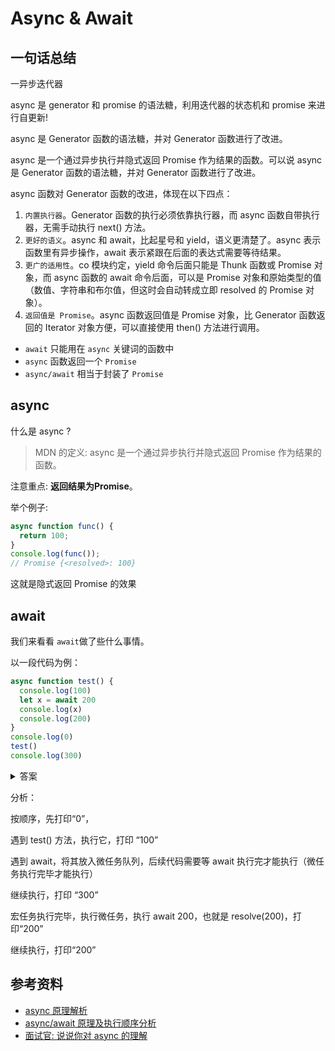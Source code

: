 # Async & Await

## 一句话总结

一异步迭代器

async 是 generator 和 promise 的语法糖，利用迭代器的状态机和 promise 来进行自更新!

async 是 Generator 函数的语法糖，并对 Generator 函数进行了改进。

async 是一个通过异步执行并隐式返回 Promise 作为结果的函数。可以说 async 是 Generator 函数的语法糖，并对 Generator 函数进行了改进。

async 函数对 Generator 函数的改进，体现在以下四点：

1. `内置执行器`。Generator 函数的执行必须依靠执行器，而 async 函数自带执行器，无需手动执行 next() 方法。
2. `更好的语义`。async 和 await，比起星号和 yield，语义更清楚了。async 表示函数里有异步操作，await 表示紧跟在后面的表达式需要等待结果。
3. `更广的适用性`。co 模块约定，yield 命令后面只能是 Thunk 函数或 Promise 对象，而 async 函数的 await 命令后面，可以是 Promise 对象和原始类型的值（数值、字符串和布尔值，但这时会自动转成立即 resolved 的 Promise 对象）。
4. `返回值是 Promise`。async 函数返回值是 Promise 对象，比 Generator 函数返回的 Iterator 对象方便，可以直接使用 then() 方法进行调用。

-   `await` 只能用在 `async` 关键词的函数中
-   `async` 函数返回一个 `Promise`
-   `async/await` 相当于封装了 `Promise`



## async

什么是 async ?

> MDN 的定义: async 是一个通过异步执行并隐式返回 Promise 作为结果的函数。

注意重点: **返回结果为Promise**。

举个例子:

```js
async function func() {
  return 100;
}
console.log(func());
// Promise {<resolved>: 100}
```

这就是隐式返回 Promise 的效果

## await

我们来看看 `await`做了些什么事情。

以一段代码为例：

```javascript
async function test() {
  console.log(100)
  let x = await 200
  console.log(x)
  console.log(200)
}
console.log(0)
test()
console.log(300)
```

<details>
    <summary>答案</summary>
    0、100、300、200、200
</details>

分析：

按顺序，先打印“0”，

遇到 test() 方法，执行它，打印 “100”

遇到 await，将其放入微任务队列，后续代码需要等 await 执行完才能执行（微任务执行完毕才能执行）

继续执行，打印 “300”

宏任务执行完毕，执行微任务，执行 await 200，也就是 resolve(200)，打印“200”

继续执行，打印“200”



## 参考资料

-   [async 原理解析](https://mp.weixin.qq.com/s?__biz=MjM5NTk4MDA1MA==&mid=2458073291&idx=2&sn=65b3daf551627d9e72b2a48d379f3c6a&chksm=b187aeb686f027a0b6243c6e3f3b6d86c0b0dea28e7040d997a975716ad1ed9a260abca05112&mpshare=1&scene=1&srcid=&sharer_sharetime=1583798306222&sharer_shareid=778ad5bf3b27e0078eb105d7277263f6#rd)
-   [async/await 原理及执行顺序分析](https://mp.weixin.qq.com/s?__biz=MzI1ODk2Mjk0Nw==&mid=2247484739&idx=1&sn=81b9231c68d6f7796688171922bda822&chksm=ea01662fdd76ef39825d1254d91943949626dce6aecd25cd1eaa47ad2c310036cd7855b2e5bb&mpshare=1&scene=1&srcid=&sharer_sharetime=1572996601651&sharer_shareid=778ad5bf3b27e0078eb105d7277263f6#rd)
-   [面试官: 说说你对 async 的理解](https://mp.weixin.qq.com/s/pHg2CGZocb2-2djnF_pPBg)
